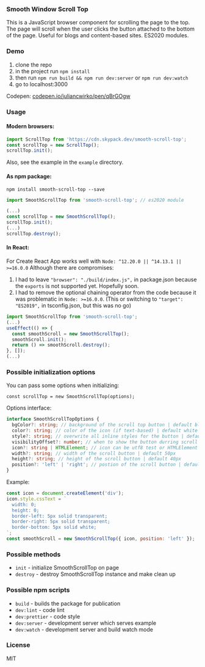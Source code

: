 ### Smooth Window Scroll Top

This is a JavaScript browser component for scrolling the page to the top. The page will scroll when the user clicks the button attached to the bottom of the page.
Useful for blogs and content-based sites.
ES2020 modules.

### Demo

1. clone the repo
2. in the project run `npm install`
2. then run `npm run build && npm run dev:server` or `npm run dev:watch`
3. go to localhost:3000

Codepen: [codepen.io/juliancwirko/pen/qBrGOgw](https://codepen.io/juliancwirko/pen/qBrGOgw)

### Usage

#### Modern browsers:

```javascript
import ScrollTop from 'https://cdn.skypack.dev/smooth-scroll-top';
const scrollTop = new ScrollTop();
scrollTop.init();
```

Also, see the example in the `example` directory.

#### As npm package:

```
npm install smooth-scroll-top --save
```

```javascript
import SmoothScrollTop from 'smooth-scroll-top'; // es2020 module

(...)
const scrollTop = new SmoothScrollTop();
scrollTop.init();
(...)
scrollTop.destroy();
```

#### In React:

For Create React App works well with `Node: ^12.20.0 || ^14.13.1 || >=16.0.0`
Although there are compromises:

1. I had to leave `"browser": "./build/index.js",` in package.json because the `exports` is not supported yet. Hopefully soon.
2. I had to remove the optional chaining operator from the code because it was problematic in `Node: >=16.0.0`. (This or switching to `"target": "ES2019",` in tsconfig.json, but this was no go)

```javascript
import SmoothScrollTop from 'smooth-scroll-top';
(...)
useEffect(() => {
  const smoothScroll = new SmoothScrollTop();
  smoothScroll.init();
  return () => smoothScroll.destroy();
}, []);
(...)
```

### Possible initialization options

You can pass some options when initializing:

```
const scrollTop = new SmoothScrollTop(options);
```

Options interface:

```typescript
interface SmoothScrollTopOptions {
  bgColor?: string; // background of the scroll top button | default black
  color?: string; // color of the icon (if text-based) | default white
  style?: string; // overwrite all inline styles for the button | default undefined
  visibilityOffset?: number; // when to show the button durring scroll | default 200
  icon?: string | HTMLElement; // icon can be utf8 test or HTMLElement | default &#9650;
  width?: string; // width of the scroll button | default 50px
  height?: string; // height of the scroll button | default 40px
  position?: 'left' | 'right'; // postion of the scroll button | default right
}
```

Example: 

```javascript
const icon = document.createElement('div');
icon.style.cssText = `
  width: 0; 
  height: 0; 
  border-left: 5px solid transparent;
  border-right: 5px solid transparent;
  border-bottom: 5px solid white;
`;
const smoothScroll = new SmoothScrollTop({ icon, position: 'left' });

```

### Possible methods

- `init` - initialize SmoothScrollTop on page
- `destroy` - destroy SmoothScrollTop instance and make clean up

### Possible npm scripts

- `build` - builds the package for publication
- `dev:lint` - code lint
- `dev:prettier` - code style
- `dev:server` - development server which serves example
- `dev:watch` - development server and build watch mode

### License

MIT
